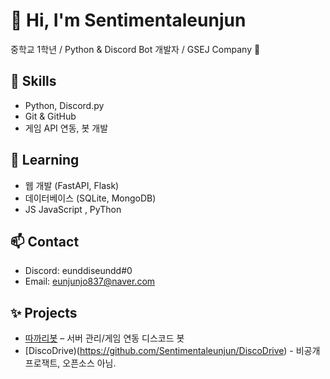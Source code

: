 # 👋 Hi, I'm Sentimentaleunjun
중학교 1학년 / Python & Discord Bot 개발자 / GSEJ Company 🚀  

## 🔧 Skills
- Python, Discord.py
- Git & GitHub
- 게임 API 연동, 봇 개발

## 🌱 Learning
- 웹 개발 (FastAPI, Flask)
- 데이터베이스 (SQLite, MongoDB)
- JS JavaScript , PyThon

## 📫 Contact
- Discord: eunddiseundd#0
- Email: eunjunjo837@naver.com

## ✨ Projects
- [따까리봇](https://github.com/Sentimentaleunjun/takkari-bot) – 서버 관리/게임 연동 디스코드 봇
- [DiscoDrive)(https://github.com/Sentimentaleunjun/DiscoDrive) - 비공개 프로잭트, 오픈소스 아님.
